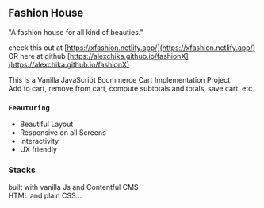 ## Fashion House

"A fashion house for all kind of beauties."

check this out at [https://xfashion.netlify.app/](https://xfashion.netlify.app/) \
OR
here at github [https://alexchika.github.io/fashionX](https://alexchika.github.io/fashionX)

This Is a Vanilla JavaScript Ecommerce Cart Implementation Project. \
Add to cart, remove from cart, compute subtotals and totals, save cart. etc

### `Feauturing`

- Beautiful Layout
- Responsive on all Screens
- Interactivity
- UX friendly

### Stacks

built with vanilla Js and Contentful CMS \
HTML and plain CSS...
